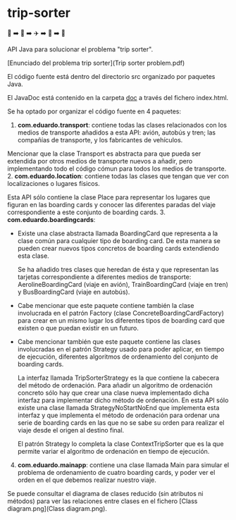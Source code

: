 # trip-sorter 
:round_pushpin: :arrow_right: :train: :arrow_right: :airplane: :arrow_right: :bus: :arrow_right: :round_pushpin:

API Java para solucionar el problema "trip sorter".

[Enunciado del problema trip sorter](Trip sorter problem.pdf)

El código fuente está dentro del directorio src organizado por paquetes Java.

El JavaDoc está contenido en la carpeta [doc](doc) a través del fichero index.html.

Se ha optado por organizar el código fuente en 4 paquetes:

1. **com.eduardo.transport**: contiene todas las clases relacionados con los medios de transporte añadidos a esta API: avión, autobús y tren; las compañías de transporte, y los fabricantes de vehículos. 

 Mencionar que la clase Transport es abstracta para que pueda ser extendida por otros medios de transporte nuevos a añadir, pero implementando todo el código cómun para todos los medios de transporte.
2. **com.eduardo.location**: contiene todas las clases que tengan que ver con localizaciones o lugares físicos. 

 Esta API sólo contiene la clase Place para representar los lugares que figuran en las boarding cards y conocer las diferentes paradas del viaje correspondiente a este conjunto de boarding cards.
3. **com.eduardo.boardingcards**:
  * Existe una clase abstracta llamada BoardingCard que representa a la clase común para cualquier tipo de boarding card. De esta manera     se pueden crear nuevos tipos concretos de boarding cards extendiendo esta clase. 
  
    Se ha añadido tres clases que heredan de ésta y que representan las tarjetas correspondiente a diferentes medios de transporte:         AerolineBoardingCard (viaje en avión), TrainBoardingCard (viaje en tren) y BusBoardingCard (viaje en autobús).
  * Cabe mencionar que este paquete contiene también la clase involucrada en el patrón Factory (clase ConcreteBoardingCardFactory) para crear en un mismo lugar los diferentes tipos de boarding card que existen o que puedan existir en un futuro.
  * Cabe mencionar también que este paquete contiene las clases involucradas en el patrón Strategy usado para poder aplicar, en tiempo de ejecución, diferentes algoritmos de ordenamiento del conjunto de boarding cards. 
  
    La interfaz llamada TripSorterStrategy es la que contiene la cabecera del método de ordenación. Para añadir un algoritmo de ordenación concreto sólo hay que crear una clase nueva implementado dicha interfaz para implementar dicho método de ordenación. En esta API sólo existe una clase llamada StrategyNoStartNoEnd que implementa esta interfaz y que implementa el método de ordenación para ordenar una serie de boarding cards en las que no se sabe su orden para realizar el viaje desde el origen al destino final. 
    
    El patrón Strategy lo completa la clase ContextTripSorter que es la que permite variar el algoritmo de ordenación en tiempo de ejecución.
4. **com.eduardo.mainapp**: contiene una clase llamada Main para simular el problema de ordenamiento de cuatro boarding cards, y poder ver el orden en el que debemos realizar nuestro viaje.
  

Se puede consultar el diagrama de clases reducido (sin atributos ni métodos) para ver las relaciones entre clases en el fichero
[Class diagram.png](Class diagram.png).
